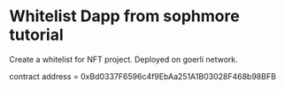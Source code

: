 # Whitelist Dapp from sophmore tutorial

Create a whitelist for NFT project.
Deployed on goerli network.

contract address = 0xBd0337F6596c4f9EbAa251A1B03028F468b98BFB